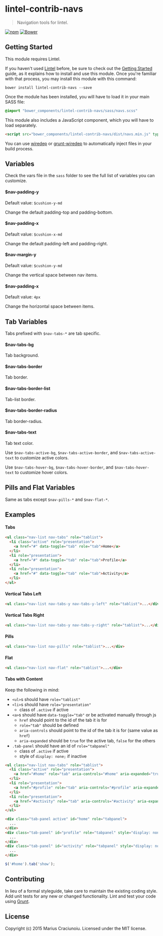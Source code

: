 lintel-contrib-navs
===================

> Navigation tools for lintel.

[![npm](https://img.shields.io/npm/v/lintel-contrib-navs.svg)](https://www.npmjs.com/package/lintel-contrib-navs)
[![Bower](https://img.shields.io/bower/v/lintel-contrib-navs.svg)](https://github.com/lintelio/lintel-contrib-navs)


## Getting Started
This module requires Lintel.

If you haven't used [Lintel](http://lintel.io/) before, be sure to check out the [Getting Started](http://lintel.io/getting-started) guide, as it explains how to install and use this module. Once you're familiar with that process, you may install this module with this command:

```shell
bower install lintel-contrib-navs --save
```

Once the module has been installed, you will have to load it in your main SASS file:

```scss
@import "bower_components/lintel-contrib-navs/sass/navs.scss"
```

This module also includes a JavaScript component, which you will have to load separately.

```html
<script src="bower_components/lintel-contrib-navs/dist/navs.min.js" type="text/javascript"></script>
```

You can use [wiredep](https://github.com/taptapship/wiredep) or [grunt-wiredep](https://github.com/stephenplusplus/grunt-wiredep) to automatically inject files in your build process.


## Variables
Check the vars file in the `sass` folder to see the full list of variables you can customize.

#### $nav-padding-y
Default value: `$cushion-y-md`  

Change the default padding-top and padding-bottom.

#### $nav-padding-x
Default value: `$cushion-x-md`  

Change the default padding-left and padding-right.

#### $nav-margin-y
Default value: `$cushion-y-md`  

Change the vertical space between nav items.

#### $nav-padding-x
Default value: `4px`  

Change the horizontal space between items.


## Tab Variables
Tabs prefixed with `$nav-tabs-*` are tab specific.

#### $nav-tabs-bg
Tab background.

#### $nav-tabs-border
Tab border.

#### $nav-tabs-border-list
Tab-list border.

#### $nav-tabs-border-radius
Tab border-radius.

#### $nav-tabs-text
Tab text color.

Use `$nav-tabs-active-bg`, `$nav-tabs-active-border`, and `$nav-tabs-active-text` to customize active colors.

Use `$nav-tabs-hover-bg`, `$nav-tabs-hover-border`, and `$nav-tabs-hover-text` to customize hover colors.


## Pills and Flat Variables
Same as tabs except `$nav-pills-*` and `$nav-flat-*`.


## Examples

#### Tabs
```html
<ul class="nav-list nav-tabs" role="tablist">
  <li class="active" role="presentation">
    <a href="#" data-toggle="tab" role="tab">Home</a>
  </li>
  <li role="presentation">
    <a href="#" data-toggle="tab" role="tab">Profile</a>
  </li>
  <li role="presentation">
    <a href="#" data-toggle="tab" role="tab">Activity</a>
  </li>
</ul>
```

#### Vertical Tabs Left
```html
<ul class="nav-list nav-tabs-y nav-tabs-y-left" role="tablist">...</div>
```

#### Vertical Tabs Right
```html
<ul class="nav-list nav-tabs-y nav-tabs-y-right" role="tablist">...</div>
```

#### Pills
```html
<ul class="nav-list nav-pills" role="tablist">...</div>
```

#### Flat
```html
<ul class="nav-list nav-flat" role="tablist">...</div>
```

#### Tabs with Content
Keep the following in mind:

- `<ul>`s should have `role="tablist"`
- `<li>`s should have `role="presentation"` 
  - class of `.active` if active
- `<a>`s should have `data-toggle="tab"` or be activated manually through js
  - `href` should point to the id of the tab it is for
  - `role="tab"` should be defined
  - `aria-controls` should point to the id of the tab it is for (same value as `href`)
  - `aria-expanded` should be `true` for the active tab, `false` for the others
- `.tab-panel` should have an id of `role="tabpanel"`
  - class of `.active` if active
  - style of `display: none;` if inactive

```html
<ul class="nav-list nav-tabs" role="tablist">
  <li class="active" role="presentation">
    <a href="#home" role="tab" aria-controls="#home" aria-expanded="true">Home</a>
  </li>
  <li role="presentation">
    <a href="#profile" role="tab" aria-controls="#profile" aria-expanded="false">Profile</a>
  </li>
  <li role="presentation">
    <a href="#activity" role="tab" aria-controls="#activity" aria-expanded="false">Activity</a>
  </li>
</ul>

<div class="tab-panel active" id="home" role="tabpanel">
  ...
</div>
<div class="tab-panel" id="profile" role="tabpanel" style="display: none;">
  ...
</div>
<div class="tab-panel" id="activity" role="tabpanel" style="display: none;">
  ...
</div>
```

```js
$('#home').tab('show');
```


## Contributing
In lieu of a formal styleguide, take care to maintain the existing coding style. Add unit tests for any new or changed functionality. Lint and test your code using [Grunt](http://gruntjs.com/).


## License
Copyright (c) 2015 Marius Craciunoiu. Licensed under the MIT license.
